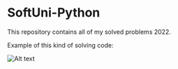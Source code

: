 # SoftUni-Python
This repository contains all of my solved problems 2022.

Example of this kind of solving code:

<img src="https://github.com/faroh7979/problem_solving/blob/main/screenshots/Screenshot%202022-08-24%20182237.jpg?raw=true)" alt="Alt text" title="suplies_for_school">
